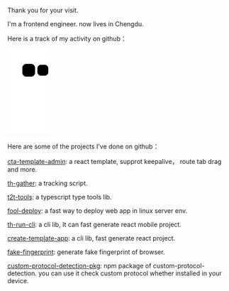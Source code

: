 
Thank you for your visit.   
    
  I'm a frontend engineer. now lives in Chengdu.   
  
 <!-- [ ![icons8-level-up-your-coding-skills-and-quickly-land-a-job-14](https://user-images.githubusercontent.com/48620706/157663392-bf508ac4-1b2e-4618-9b8a-20a65913b074.png)LeetCode：[thomas](https://leetcode-cn.com/u/web_thomas/) | ![icons8-blog-16](https://github.com/thomas-void0/thomas-void0/assets/48620706/a0a135a2-0320-45fa-8541-98f4752e177c)issuze: [blog](https://github.com/thomas-void0/blogs) --> 
   
  Here is a track of my activity on github：  
 
<!-- [![Top Langs](https://github-readme-stats.vercel.app/api/top-langs/?username=thomas-void0&layout=compact&theme=default&hide_border=true)](https://github.com/anuraghazra/github-readme-stats)[![Anurag's GitHub stats](https://github-readme-stats.vercel.app/api?username=thomas-void0&show_icons=true&hide=stars&include_all_commits=true&count_private=true&line_height=24&theme=default&hide_border=true)](https://github.com/anuraghazra/github-readme-stats) -->

  ![my snake](https://github.com/thomas-void0/thomas-void0/blob/output/github-snake.svg)  

  Here are some of the projects I've done on github：

  [cta-template-admin](https://github.com/thomas-void0/cta-template-admin): a react template, supprot keepalive， route tab drag and more. 

  [th-gather](https://github.com/thomas-void0/th-gather): a tracking script.

  [t2t-tools](https://github.com/thomas-void0/t2t-tools): a typescript type tools lib.

  [fool-deploy](https://github.com/thomas-void0/fool-deploy): a fast way to deploy web app in linux server env.

  [th-run-cli](https://github.com/thomas-void0/th-run-cli): a cli lib, It can fast generate react mobile project.

  [create-template-app](https://github.com/thomas-void0/create-template-app): a cli lib, fast generate react project.

  [fake-fingerprint](https://github.com/thomas-void0/fake-fingerprint): generate fake fingerprint of browser.

  [custom-protocol-detection-pkg](https://github.com/thomas-void0/custom-protocol-detection-pkg): npm package of custom-protocol-detection. you can use it check custom protocol whether installed in your device.
  


<!-- **profile-3d-contrib**  

![profile-3d-contrib](./profile-3d-contrib/profile-green-animate.svg) -->
  
  

